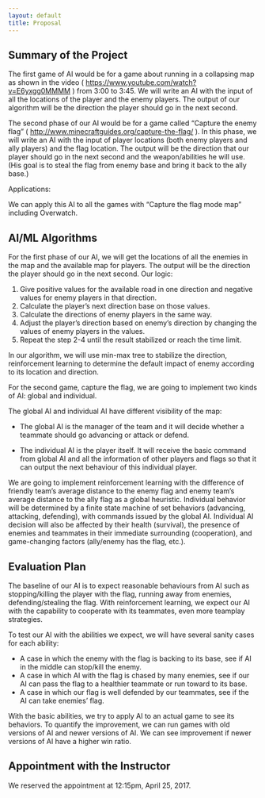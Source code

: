```yaml
---
layout: default
title: Proposal
---
```


## Summary of the Project


The first game of AI would be for a game about running in a collapsing map as shown in the video ( https://www.youtube.com/watch?v=E6yxgg0MMMM ) from 3:00 to 3:45. We will write an AI with the input of all the locations of the player and the enemy players. The output of our algorithm will be the direction the player should go in the next second.

The second phase of our AI would be for a game called “Capture the enemy flag” ( http://www.minecraftguides.org/capture-the-flag/ ). In this phase, we will write an AI with the input of player locations (both enemy players and ally players) and the flag location. The output will be the direction that our player should go in the next second and the weapon/abilities he will use. (His goal is to steal the flag from enemy base and bring it back to the ally base.)

Applications:

We can apply this AI to all the games with “Capture the flag mode map” including Overwatch.




## AI/ML Algorithms

For the first phase of our AI, we will get the locations of all the enemies in the map and the available map for players. The output will be the direction the player should go in the next second. Our logic:

1. Give positive values for the available road in one direction and negative values for enemy players in that direction.
2. Calculate the player’s next direction base on those values.
3. Calculate the directions of enemy players in the same way.
4. Adjust the player’s direction based on enemy’s direction by changing the values of enemy players in the values.
5. Repeat the step 2-4 until the result stabilized or reach the time limit.

In our algorithm, we will use min-max tree to stabilize the direction, reinforcement learning to determine the default impact of enemy according to its location and direction.



For the second game, capture the flag, we are going to implement two kinds of AI: global and individual.

The global AI and individual AI have different visibility of the map:

- The global AI is the manager of the team and it will decide whether a teammate should go advancing or attack or defend.

- The individual AI is the player itself. It will receive the basic command from global AI and all the information of other players and flags so that it can output the next behaviour of this individual player.

We are going to implement reinforcement learning with the difference of friendly team’s average distance to the enemy flag and enemy team’s average distance to the ally flag as a global heuristic. Individual behavior will be determined by a finite state machine of set behaviors (advancing, attacking, defending), with commands issued by the global AI. Individual AI decision will also be affected by their health (survival), the presence of enemies and teammates in their immediate surrounding (cooperation), and game-changing factors (ally/enemy has the flag, etc.).






## Evaluation Plan

The baseline of our AI is to expect reasonable behaviours from AI such as stopping/killing the player with the flag, running away from enemies, defending/stealing the flag. With reinforcement learning, we expect our AI with the capability to cooperate with its teammates, even more teamplay strategies.

To test our AI with the abilities we expect, we will have several sanity cases for each ability:

- A case in which the enemy with the flag is backing to its base, see if AI in the middle can stop/kill the enemy.
- A case in which AI with the flag is chased by many enemies, see if our AI can pass the flag to a healthier teammate or run toward to its base.
- A case in which our flag is well defended by our teammates, see if the AI can take enemies’ flag.



With the basic abilities, we try to apply AI to an actual game to see its behaviors.
To quantify the improvement, we can run games with old versions of AI and newer versions of AI. We can see improvement if newer versions of AI have a higher win ratio.


## Appointment with the Instructor

We reserved the appointment at 12:15pm, April 25, 2017.


